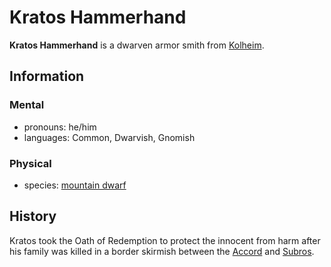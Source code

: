 # Kratos Hammerhand

**Kratos Hammerhand** is a dwarven armor smith from [Kolheim](../kolheim.md).

## Information

### Mental

- pronouns: he/him
- languages: Common, Dwarvish, Gnomish

### Physical

- species: [mountain dwarf](../../../../ch-5-character-options/species/dwarves/index.md#mountain-dwarf)

## History

Kratos took the Oath of Redemption to protect the innocent from harm after his family was killed in a border skirmish between the [Accord](../../esterfell-accord/) and [Subros](../../subros/).
